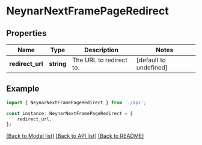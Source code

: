 # NeynarNextFramePageRedirect


## Properties

Name | Type | Description | Notes
------------ | ------------- | ------------- | -------------
**redirect_url** | **string** | The URL to redirect to. | [default to undefined]

## Example

```typescript
import { NeynarNextFramePageRedirect } from './api';

const instance: NeynarNextFramePageRedirect = {
    redirect_url,
};
```

[[Back to Model list]](../README.md#documentation-for-models) [[Back to API list]](../README.md#documentation-for-api-endpoints) [[Back to README]](../README.md)
